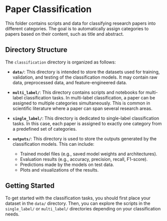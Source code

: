 # Paper Classification

This folder contains scripts and data for classifying research papers into different categories. The goal is to automatically assign categories to papers based on their content, such as title and abstract.

## Directory Structure

The `classification` directory is organized as follows:

- **`data/`**: This directory is intended to store the datasets used for training, validation, and testing of the classification models. It may contain raw data, preprocessed data, and feature-engineered data.

- **`multi_label/`**: This directory contains scripts and notebooks for multi-label classification tasks. In multi-label classification, a paper can be assigned to multiple categories simultaneously. This is common in scientific literature where a paper can span several research areas.

- **`single_label/`**: This directory is dedicated to single-label classification tasks. In this case, each paper is assigned to exactly one category from a predefined set of categories.

- **`outputs/`**: This directory is used to store the outputs generated by the classification models. This can include:
  - Trained model files (e.g., saved model weights and architectures).
  - Evaluation results (e.g., accuracy, precision, recall, F1-score).
  - Predictions made by the models on test data.
  - Plots and visualizations of the results.

## Getting Started

To get started with the classification tasks, you should first place your dataset in the `data/` directory. Then, you can explore the scripts in the `single_label/` or `multi_label/` directories depending on your classification needs.

